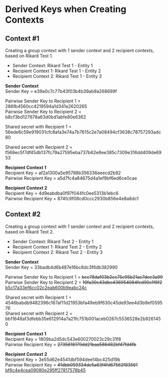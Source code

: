 #  Derived Keys when Creating Contexts

## Context #1

Creating a group context with 1 sender context and 2 recipient contexts, based on Rikard Test 1.

* Sender Context: Rikard Test 1 - Entity 1
* Recipient Context 1: Rikard Test 1 - Entity 2
* Recipient Context 2: Rikard Test 1 - Entity 3

**Sender Context**  
Sender Key = e39a0c7c77b43f03b4b39ab9a268699f

Pairwise Sender Key to Recipient 1 = 286fb4560cc4219594a1d341e2620265  
Pairwise Sender Key to Recipient 2 = b8cf3bd127678a63d0bd1abfe80e6362  

Shared secret with Recipient 1 = 56ede6c59e919031cfc8afa3e74a7b7615c2e7a08494cf3638c78757293adc80

Shared secret with Recipient 2 = f568ec5f7df45db137fc79a27595eba737b62e8ee385c7309e316dd409de6953  

**Recipient Context 1**  
Recipient Key = af2a1300a5e95788b356336eeecd2b92  
Pairwise Recipient Key = a5d7fc4a84675d4a1ef9bf6ed6ce0cae  

**Recipient Context 2**  
Recipient Key = 4d9eabdba0f97f044fc0ee5313b1ebc6  
Pairwise Recipient Key = 874fc9f08cd0ccc2930b856e4e8a8dc1


## Context #2

Creating a group context with 1 sender context and 2 recipient contexts, based on Rikard Test 2.

* Sender Context: Rikard Test 2 - Entity 1
* Recipient Context 1: Rikard Test 2 - Entity 2
* Recipient Context 2: Rikard Test 2 - Entity 3

**Sender Context**  
Sender Key = 33badb4d6b487e16bc8dc3f6db382990

Pairwise Sender Key to Recipient 1 = <del>bcc78daf03b2ce75c95b21ae7dee3a99</del>  
Pairwise Sender Key to Recipient 2 = <del>10fa30c43dbe436954084fcd90c1f6f2</del> <ins>b5c17a33ef6cc02c2eab600b9eabc24c</ins>

Shared secret with Recipient 1 = 4546babdb9482396c167af11d21953bfa49eb9f630c45de93ee4d3b9ef059576  
Shared secret with Recipient 2 = bb11648af3dfebb35e612914a7a21fc751b001aceb0267c5536528e2b9261450  

**Recipient Context 1**  
Recipient Key = 1809ba2d5dc543e600270023c29c31f8  
Pairwise Recipient Key = <del>2735818179dd21baa586482bf47fd4fb</del>  

**Recipient Context 2**  
Recipient Key = 3e55d62e4541dbf594dee14bc425d19b  
Pairwise Recipient Key = <del>41dbb059334de5a63f4fd67562f83561</del> <ins>bf6c4e4cea09080e295ff27817578b45</ins>
